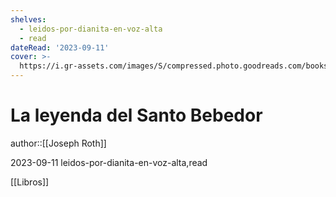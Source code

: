 ```yaml
---
shelves:
  - leidos-por-dianita-en-voz-alta
  - read
dateRead: '2023-09-11'
cover: >-
  https://i.gr-assets.com/images/S/compressed.photo.goodreads.com/books/1564778034l/50096960._SX318_SY475_.jpg
---
```

# La leyenda del Santo Bebedor

author::[[Joseph Roth]]

2023-09-11
leidos-por-dianita-en-voz-alta,read

[[Libros]]